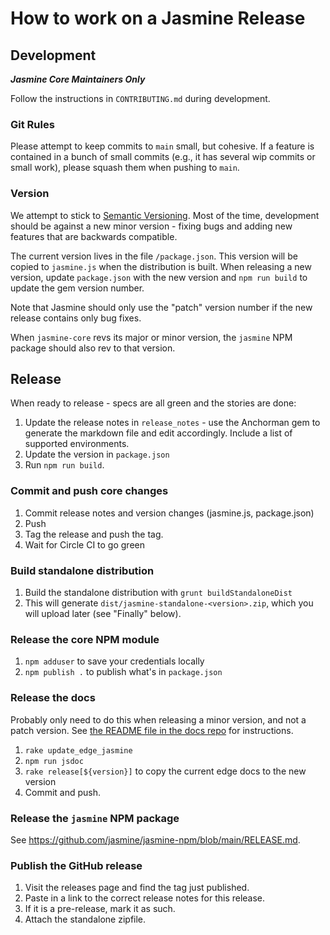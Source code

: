 # How to work on a Jasmine Release

## Development
___Jasmine Core Maintainers Only___

Follow the instructions in `CONTRIBUTING.md` during development.

### Git Rules

Please attempt to keep commits to `main` small, but cohesive. If a feature is contained in a bunch of small commits (e.g., it has several wip commits or small work), please squash them when pushing to `main`.

### Version

We attempt to stick to [Semantic Versioning](http://semver.org/). Most of the time, development should be against a new minor version - fixing bugs and adding new features that are backwards compatible.

The current version lives in the file `/package.json`. This version will be
copied to `jasmine.js` when the distribution is built. When releasing a new
version, update `package.json` with the new version and `npm run build` to
update the gem version number.

Note that Jasmine should only use the "patch" version number if the new release
contains only bug fixes.

When `jasmine-core` revs its major or minor version, the `jasmine` NPM package
should also rev to that version.

## Release

When ready to release - specs are all green and the stories are done:

1. Update the release notes in `release_notes` - use the Anchorman gem to generate the markdown file and edit accordingly. Include a list of supported environments.
1. Update the version in `package.json`
1. Run `npm run build`.

### Commit and push core changes

1. Commit release notes and version changes (jasmine.js, package.json)
2. Push
3. Tag the release and push the tag.
4. Wait for Circle CI to go green

### Build standalone distribution

1. Build the standalone distribution with `grunt buildStandaloneDist`
1. This will generate `dist/jasmine-standalone-<version>.zip`, which you will upload later (see "Finally" below).

### Release the core NPM module

1. `npm adduser` to save your credentials locally
1. `npm publish .` to publish what's in `package.json`

### Release the docs

Probably only need to do this when releasing a minor version, and not a patch
version. See [the README file in the docs repo](https://github.com/jasmine/jasmine.github.io/blob/master/README.md)
for instructions.

1. `rake update_edge_jasmine`
1. `npm run jsdoc`
1. `rake release[${version}]` to copy the current edge docs to the new version
1. Commit and push.

### Release the `jasmine` NPM package

See <https://github.com/jasmine/jasmine-npm/blob/main/RELEASE.md>.

### Publish the GitHub release

1. Visit the releases page and find the tag just published.
2. Paste in a link to the correct release notes for this release.
3. If it is a pre-release, mark it as such.
4. Attach the standalone zipfile.
